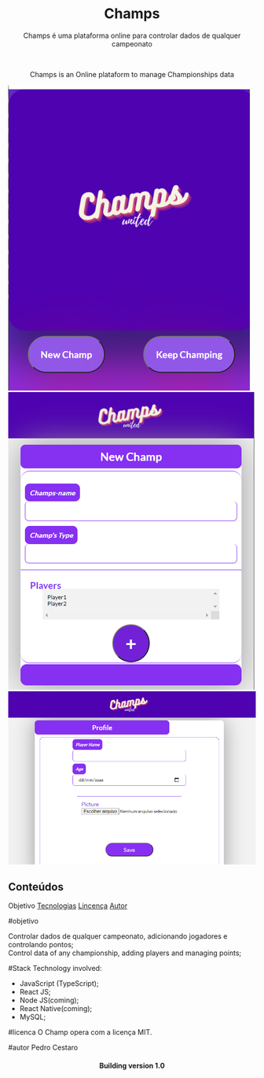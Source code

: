 <h1 align="center"> Champs </h1>

<p align="center"> Champs é uma plataforma online para controlar dados de qualquer campeonato</p>
<br/>
<p align="center">Champs is an Online plataform to manage Championships data</p>

<img src="https://github.com/PedroCestaro/Champs/blob/master/images/design-mobile.png" alt="banner"/>
<img src="https://github.com/PedroCestaro/Champs/blob/master/images/NewChamp.png" alt="NewChamp"/>
<img src="https://github.com/PedroCestaro/Champs/blob/master/images/player-form.png" alt="player-form"/>


<br>
<h2>Conteúdos</h2>
<p align="center>
<a href="#objetivo">Objetivo</a>
<a href="#Stack">Tecnologias</a>
<a href="#licenca">Lincença</a>
<a href="#autor">Autor</a>
</p>

#objetivo

Controlar dados de qualquer campeonato, adicionando jogadores e controlando pontos;
<br>
Control data of any championship, adding players and managing points;

#Stack
Technology involved:
- JavaScript (TypeScript);
- React JS;
- Node JS(coming);
- React Native(coming);
- MySQL;

#licenca
O Champ opera com a licença MIT.

#autor
Pedro Cestaro 

<h4 align="center"> Building version 1.0 </h4>
